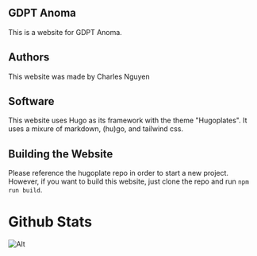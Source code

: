 ## GDPT Anoma

This is a website for GDPT Anoma.

## Authors

This website was made by Charles Nguyen

## Software

This website uses Hugo as its framework with the theme "Hugoplates". It uses a mixure of markdown, (hu)go, and tailwind css.

## Building the Website

Please reference the hugoplate repo in order to start a new project. However, if you want to build this website, just clone the repo and run `npm run build`.

# Github Stats

![Alt](https://repobeats.axiom.co/api/embed/35ac91713a9a57d390b69a2edfffea2b0abd8bd4.svg "Repobeats analytics image")
